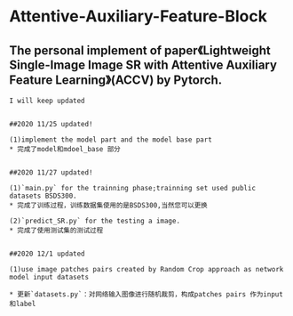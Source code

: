 # Attentive-Auxiliary-Feature-Block


The personal implement of paper《Lightweight Single-Image Image SR with Attentive Auxiliary Feature Learning》(ACCV) by Pytorch.
---------

    I will keep updated


    ##2020 11/25 updated!

    (1)implement the model part and the model base part
    * 完成了model和mdoel_base 部分


    ##2020 11/27 updated!

    (1)`main.py` for the trainning phase;trainning set used public datasets BSDS300.
    * 完成了训练过程，训练数据集使用的是BSDS300,当然您可以更换

    (2)`predict_SR.py` for the testing a image.
    * 完成了使用测试集的测试过程
    

    ##2020 12/1 updated

    (1)use image patches pairs created by Random Crop approach as network model input datasets 
    
    * 更新`datasets.py`：对网络输入图像进行随机裁剪，构成patches pairs 作为input和label



